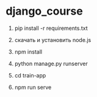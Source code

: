 # django_course

1. pip install -r requirements.txt

2. скачать и установить node.js

3. npm install 

4. python manage.py runserver

5. cd train-app 

6. npm run serve